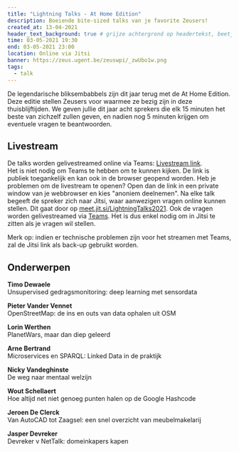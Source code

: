 ```yaml
---
title: "Lightning Talks - At Home Edition"
description: Boeiende bite-sized talks van je favorite Zeusers!
created_at: 13-04-2021
header_text_background: true # grijze achtergrond op headertekst, beetje leesbaarder
time: 03-05-2021 19:30
end: 03-05-2021 23:00
location: Online via Jitsi
banner: https://zeus.ugent.be/zeuswpi/_zwUbo1w.png
tags:
  - talk
---
```


De legendarische bliksembabbels zijn dit jaar terug met de At Home Edition. Deze editie stellen Zeusers voor waarmee ze bezig zijn in deze thuisblijftijden. We geven jullie dit jaar acht sprekers die elk 15 minuten het beste van zichzelf zullen geven, en nadien nog 5 minuten krijgen om eventuele vragen te beantwoorden.   

## Livestream
De talks worden gelivestreamed online via Teams: [Livestream link](https://teams.microsoft.com/l/meetup-join/19%3ameeting_OTQ2ODNiZGItNDQxZC00OWYwLWJiZmEtMTUwZTQzMTc0Zjg4%40thread.v2/0?context=%7b%22Tid%22%3a%22d7811cde-ecef-496c-8f91-a1786241b99c%22%2c%22Oid%22%3a%223c6c3904-e18e-48e7-9b8a-7723b5284dd3%22%2c%22IsBroadcastMeeting%22%3atrue%7d&btype=a&role=a).  
Het is niet nodig om Teams te hebben om te kunnen kijken. De link is publiek toegankelijk en kan ook in de browser geopend worden. Heb je problemen om de livestream te openen? Open dan de link in een private window van je webbrowser en kies "anoniem deelnemen".
Na elke talk begeeft de spreker zich naar Jitsi, waar aanwezigen vragen online kunnen stellen. Dit gaat door op [meet.jit.si/LightningTalks2021](https://meet.jit.si/LightningTalks2021). Ook de vragen worden gelivestreamed via [Teams](https://teams.microsoft.com/l/meetup-join/19%3ameeting_OTQ2ODNiZGItNDQxZC00OWYwLWJiZmEtMTUwZTQzMTc0Zjg4%40thread.v2/0?context=%7b%22Tid%22%3a%22d7811cde-ecef-496c-8f91-a1786241b99c%22%2c%22Oid%22%3a%223c6c3904-e18e-48e7-9b8a-7723b5284dd3%22%2c%22IsBroadcastMeeting%22%3atrue%7d&btype=a&role=a). Het is dus enkel nodig om in Jitsi te zitten als je vragen wil stellen.

Merk op: indien er technische problemen zijn voor het streamen met Teams, zal de Jitsi link als back-up gebruikt worden.

## Onderwerpen
**Timo Dewaele**  
Unsupervised gedragsmonitoring: deep learning met sensordata

**Pieter Vander Vennet**  
OpenStreetMap: de ins en outs van data ophalen uit OSM

**Lorin Werthen**  
PlanetWars, maar dan diep geleerd

**Arne Bertrand**  
Microservices en SPARQL: Linked Data in de praktijk

**Nicky Vandeghinste**  
De weg naar mentaal welzijn

**Wout Schellaert**  
Hoe altijd net niet genoeg punten halen op de Google Hashcode

**Jeroen De Clerck**  
Van AutoCAD tot Zaagsel: een snel overzicht van meubelmakelarij

**Jasper Devreker**  
Devreker v NetTalk: domeinkapers kapen

